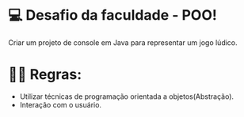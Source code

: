 # 💻 Desafio da faculdade - POO!

Criar um projeto de console em Java para representar um jogo lúdico.

# ✋🏻 Regras:
- Utilizar técnicas de programação orientada a objetos(Abstração).
- Interação com o usuário.
